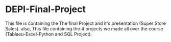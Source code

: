 # DEPI-Final-Project
This file is containing the The final Project and it's presentation (Super Store Sales).
also, This file containing the 4 projects we made all over the course (Tablaeu-Excel-Python and SQL Project).
